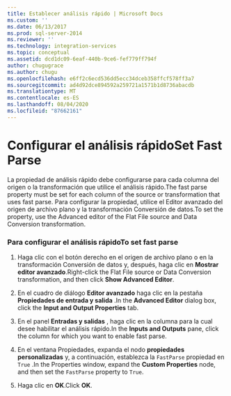 ```yaml
---
title: Establecer análisis rápido | Microsoft Docs
ms.custom: ''
ms.date: 06/13/2017
ms.prod: sql-server-2014
ms.reviewer: ''
ms.technology: integration-services
ms.topic: conceptual
ms.assetid: dcd1dc09-6eaf-440b-9ce6-fef779ff794f
author: chugugrace
ms.author: chugu
ms.openlocfilehash: e6ff2c6ecd536dd5ecc34dceb358ffcf578ff3a7
ms.sourcegitcommit: ad4d92dce894592a259721a1571b1d8736abacdb
ms.translationtype: MT
ms.contentlocale: es-ES
ms.lasthandoff: 08/04/2020
ms.locfileid: "87662161"
---
```

# <a name="set-fast-parse"></a><span data-ttu-id="bdab1-102">Configurar el análisis rápido</span><span class="sxs-lookup"><span data-stu-id="bdab1-102">Set Fast Parse</span></span>
  <span data-ttu-id="bdab1-103">La propiedad de análisis rápido debe configurarse para cada columna del origen o la transformación que utilice el análisis rápido.</span><span class="sxs-lookup"><span data-stu-id="bdab1-103">The fast parse property must be set for each column of the source or transformation that uses fast parse.</span></span> <span data-ttu-id="bdab1-104">Para configurar la propiedad, utilice el Editor avanzado del origen de archivo plano y la transformación Conversión de datos.</span><span class="sxs-lookup"><span data-stu-id="bdab1-104">To set the property, use the Advanced editor of the Flat File source and Data Conversion transformation.</span></span>  
  
### <a name="to-set-fast-parse"></a><span data-ttu-id="bdab1-105">Para configurar el análisis rápido</span><span class="sxs-lookup"><span data-stu-id="bdab1-105">To set fast parse</span></span>  
  
1.  <span data-ttu-id="bdab1-106">Haga clic con el botón derecho en el origen de archivo plano o en la transformación Conversión de datos y, después, haga clic en **Mostrar editor avanzado**.</span><span class="sxs-lookup"><span data-stu-id="bdab1-106">Right-click the Flat File source or Data Conversion transformation, and then click **Show Advanced Editor**.</span></span>  
  
2.  <span data-ttu-id="bdab1-107">En el cuadro de diálogo **Editor avanzado** haga clic en la pestaña **Propiedades de entrada y salida** .</span><span class="sxs-lookup"><span data-stu-id="bdab1-107">In the **Advanced Editor** dialog box, click the **Input and Output Properties** tab.</span></span>  
  
3.  <span data-ttu-id="bdab1-108">En el panel **Entradas y salidas** , haga clic en la columna para la cual desee habilitar el análisis rápido.</span><span class="sxs-lookup"><span data-stu-id="bdab1-108">In the **Inputs and Outputs** pane, click the column for which you want to enable fast parse.</span></span>  
  
4.  <span data-ttu-id="bdab1-109">En el ventana Propiedades, expanda el nodo **propiedades personalizadas** y, a continuación, establezca la `FastParse` propiedad en `True` .</span><span class="sxs-lookup"><span data-stu-id="bdab1-109">In the Properties window, expand the **Custom Properties** node, and then set the `FastParse` property to `True`.</span></span>  
  
5.  <span data-ttu-id="bdab1-110">Haga clic en **OK**.</span><span class="sxs-lookup"><span data-stu-id="bdab1-110">Click **OK**.</span></span>  
  
  

